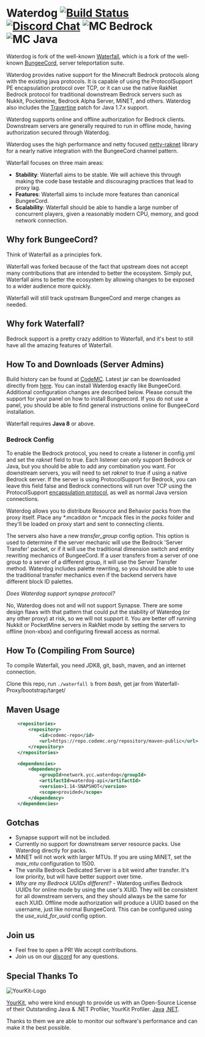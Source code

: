 Waterdog 
[![Build Status](https://ci.codemc.org/job/yesdog/job/Waterdog/badge/icon)](https://ci.codemc.org/job/yesdog/job/Waterdog/) 
[![Discord Chat](https://img.shields.io/discord/574240965351571477.svg)](https://discord.gg/sJ452xNugw)
![MC Bedrock](https://gist.githubusercontent.com/colinrgodsey/ec4c8ad11c08d8e63bf8cd75679eed9f/raw/d523c9d9ecd2147b758da7dd6a9bcadc28a61f31/mcbe.svg?sanitize=true)
![MC Java](https://gist.githubusercontent.com/colinrgodsey/1e18f62beaec3bb595ef1ed381152ad4/raw/df118cbf5c812b050354b74eb9288f0f6748bf67/mcje.svg?sanitize=true)
=========

Waterdog is fork of the well-known [Waterfall](https://github.com/papermc/waterfall), 
which is a fork of the well-known [BungeeCord](https://github.com/SpigotMC/BungeeCord), server teleportation suite.

Waterdog provides native support for the Minecraft Bedrock protocols along with the existing java protocols.
It is capable of using the ProtocolSupport PE encapsulation protocol over TCP, or it can use the native RakNet 
Bedrock protocol for traditional downstream Bedrock servers such as Nukkit, Pocketmine, 
Bedrock Alpha Server, MiNET, and others. Waterdog also includes the [Travertine](https://github.com/papermc/travertine)
patch for Java 1.7.x support. 

Waterdog supports online and offline authorization for Bedrock clients. Downstream servers are generally
required to run in offline mode, having authorization secured through Waterdog. 

Waterdog uses the high performance and netty focused [netty-raknet](https://github.com/yesdog/netty-raknet)
library for a nearly native integration with the BungeeCord channel pattern. 

Waterfall focuses on three main areas:

- **Stability**: Waterfall aims to be stable. We will achieve this through making the code base testable and discouraging practices that lead to proxy lag.
- **Features**: Waterfall aims to include more features than canonical BungeeCord.
- **Scalability**: Waterfall should be able to handle a large number of concurrent players, given a reasonably modern CPU, memory, and good network connection.

## Why fork BungeeCord?

Think of Waterfall as a principles fork.

Waterfall was forked because of the fact that upstream does not accept many contributions that are intended to better the ecosystem. Simply put, Waterfall aims to better
the ecosystem by allowing changes to be exposed to a wider audience more quickly.

Waterfall will still track upstream BungeeCord and merge changes as needed.

## Why fork Waterfall?

Bedrock support is a pretty crazy addition to Waterfall, and it's best to still have all the amazing features of Waterfall. 

## How To and Downloads (Server Admins)
Build history can be found at [CodeMC](https://ci.codemc.org/job/yesdog/job/Waterdog/).
Latest jar can be downloaded directly from [here](https://ci.codemc.org/job/yesdog/job/Waterdog/lastSuccessfulBuild/artifact/Waterfall-Proxy/bootstrap/target/Waterdog.jar).
You can install Waterdog exactly like BungeeCord. Additional configuration changes are described below.
Please consult the support for your panel on how to install Bungeecord. If you do not use 
a panel, you should be able to find general instructions online for BungeeCord installation. 

Waterfall requires **Java 8** or above.

### Bedrock Config

To enable the Bedrock protocol, you need to create a listener in config.yml and set the *raknet* field to true.
Each listener can only support Bedrock or Java, but you should be able to add any combination you want. For downstream
servers, you will need to set *raknet* to true if using a native Bedrock server. If the server is using
ProtocolSupport for Bedrock, you can leave this field false and Bedrock connections will run over TCP using
the ProtocolSupport [encapsulation protocol](https://github.com/ProtocolSupport/ProtocolSupport/wiki/Encapsulation-Protocol), as well as normal Java version connections. 

Waterdog allows you to distribute Resource and Behavior packs from the proxy itself. 
Place any *.mcaddon or *.mcpack files in the *packs* folder and they'll 
be loaded on proxy start and sent to connecting clients. 

The servers also have a new *transfer_group* config option. This option is used to determine if 
the server mechanic will use the Bedrock 'Server Transfer' packet, or if it will use
the traditional dimension switch and entity rewriting mechanics of BungeeCord. 
If a user transfers from a server of one group to a server of a different group, 
it will use the Server Transfer method. Waterdog includes palette rewriting, so
you should be able to use the traditional transfer mechanics even if the backend
servers have different block ID palettes. 

*Does Waterdog support synapse protocol?*

No, Waterdog does not and will not support Synapse. There are some design flaws with that pattern
that could put the stability of Waterdog (or any other proxy) at risk, 
so we will not support it. You are better off running Nukkit or PocketMine servers in RakNet mode 
by setting the servers to offline (non-xbox) and configuring firewall access as normal. 

## How To (Compiling From Source)

To compile Waterfall, you need JDK8, git, bash, maven, and an internet connection.

Clone this repo, run `./waterfall b` from *bash*, get jar from Waterfall-Proxy/bootstrap/target/

## Maven Usage

```xml
    <repositories>
        <repository>
            <id>codemc-repo</id>
            <url>https://repo.codemc.org/repository/maven-public</url>
        </repository>
    </repositories>

    <dependencies>
        <dependency>
            <groupId>network.ycc.waterdog</groupId>
            <artifactId>waterdog-api</artifactId>
            <version>1.14-SNAPSHOT</version>
            <scope>provided</scope>
        </dependency>
    </dependencies>
```

## Gotchas

* Synapse support will not be included.
* Currently no support for downstream server resource packs. Use Waterdog directly for packs.
* MiNET will not work with larger MTUs. If you are using MiNET, set the *max_mtu* configuration to 1500.
* The vanilla Bedrock Dedicated Server is a bit weird after transfer. It's low priority, but will have better support over time. 
* *Why are my Bedrock UUIDs different?* - Waterdog unifies Bedrock UUIDs for online mode by using the user's XUID. They will
be consistent for all downstream servers, and they should always be the same for each XUID. Offline mode authorization
will produce a UUID based on the username, just like normal BungeeCord. This can be configured using the
*use_xuid_for_uuid* config option. 

## Join us

* Feel free to open a PR! We accept contributions.
* Join us on our [discord](https://discord.gg/sJ452xNugw) for any questions.

## Special Thanks To

![YourKit-Logo](https://yourkit.com/images/yklogo.png)

[YourKit](https://yourkit.com/), who were kind enough to provide us with an Open-Source License of their Outstanding Java & .NET Profiler, YourKit Profiler.
[Java](https://yourkit.com/features/)  [.NET](https://yourkit.com/dotnet/features/).

Thanks to them we are able to monitor our software's performance and can make it the best possible.
